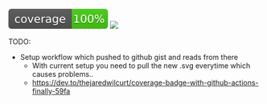 ![Alt text](./coverage.svg) 
<img src="https://img.shields.io/endpoint?url=https://gist.githubusercontent.com/dafidofff/9252e96ccc8465bbcf31f9c1ed1fbcbc/raw/covbadge.json" />

TODO:
 - Setup workflow which pushed to github gist and reads from there
    - With current setup you need to pull the new .svg everytime which causes problems.. 
    - https://dev.to/thejaredwilcurt/coverage-badge-with-github-actions-finally-59fa
